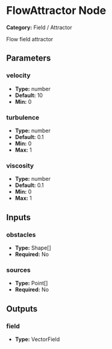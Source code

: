 
# FlowAttractor Node

**Category:** Field / Attractor

Flow field attractor

## Parameters


### velocity
- **Type:** number
- **Default:** 10
- **Min:** 0




### turbulence
- **Type:** number
- **Default:** 0.1
- **Min:** 0
- **Max:** 1



### viscosity
- **Type:** number
- **Default:** 0.1
- **Min:** 0
- **Max:** 1



## Inputs


### obstacles
- **Type:** Shape[]
- **Required:** No



### sources
- **Type:** Point[]
- **Required:** No



## Outputs


### field
- **Type:** VectorField




